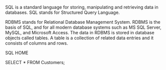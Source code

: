 SQL is a standard language for storing, manipulating and retrieving data in databases. SQL stands for Structured Query Language. 

RDBMS stands for Relational Database Management System. RDBMS is the basis of SQL, and for all modern database systems such as MS SQL Server, MySQL, and Microsoft Access. The data in RDBMS is stored in database objects called tables. A table is a collection of related data entries and it consists of columns and rows.

SQL HOME

SELECT * FROM Customers;
